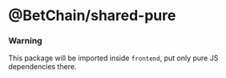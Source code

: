 # @BetChain/shared-pure

### Warning

This package will be imported inside `frontend`, put only pure JS dependencies there.

